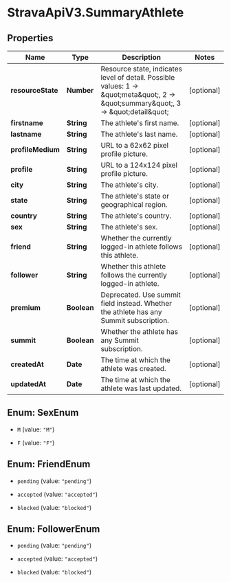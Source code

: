 # StravaApiV3.SummaryAthlete

## Properties
Name | Type | Description | Notes
------------ | ------------- | ------------- | -------------
**resourceState** | **Number** | Resource state, indicates level of detail. Possible values: 1 -&gt; \&quot;meta\&quot;, 2 -&gt; \&quot;summary\&quot;, 3 -&gt; \&quot;detail\&quot; | [optional] 
**firstname** | **String** | The athlete&#39;s first name. | [optional] 
**lastname** | **String** | The athlete&#39;s last name. | [optional] 
**profileMedium** | **String** | URL to a 62x62 pixel profile picture. | [optional] 
**profile** | **String** | URL to a 124x124 pixel profile picture. | [optional] 
**city** | **String** | The athlete&#39;s city. | [optional] 
**state** | **String** | The athlete&#39;s state or geographical region. | [optional] 
**country** | **String** | The athlete&#39;s country. | [optional] 
**sex** | **String** | The athlete&#39;s sex. | [optional] 
**friend** | **String** | Whether the currently logged-in athlete follows this athlete. | [optional] 
**follower** | **String** | Whether this athlete follows the currently logged-in athlete. | [optional] 
**premium** | **Boolean** | Deprecated.  Use summit field instead. Whether the athlete has any Summit subscription. | [optional] 
**summit** | **Boolean** | Whether the athlete has any Summit subscription. | [optional] 
**createdAt** | **Date** | The time at which the athlete was created. | [optional] 
**updatedAt** | **Date** | The time at which the athlete was last updated. | [optional] 


<a name="SexEnum"></a>
## Enum: SexEnum


* `M` (value: `"M"`)

* `F` (value: `"F"`)




<a name="FriendEnum"></a>
## Enum: FriendEnum


* `pending` (value: `"pending"`)

* `accepted` (value: `"accepted"`)

* `blocked` (value: `"blocked"`)




<a name="FollowerEnum"></a>
## Enum: FollowerEnum


* `pending` (value: `"pending"`)

* `accepted` (value: `"accepted"`)

* `blocked` (value: `"blocked"`)




